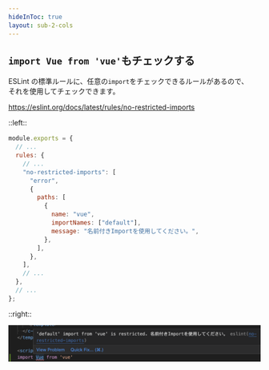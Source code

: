 ```yaml
---
hideInToc: true
layout: sub-2-cols
---
```


## `import Vue from 'vue'`もチェックする

ESLint の標準ルールに、任意の`import`をチェックできるルールがあるので、  
それを使用してチェックできます。

https://eslint.org/docs/latest/rules/no-restricted-imports

::left::

```js
module.exports = {
  // ...
  rules: {
    // ...
    "no-restricted-imports": [
      "error",
      {
        paths: [
          {
            name: "vue",
            importNames: ["default"],
            message: "名前付きImportを使用してください。",
          },
        ],
      },
    ],
    // ...
  },
  // ...
};
```

::right::

![no-restricted-imports](no-restricted-imports.png)
